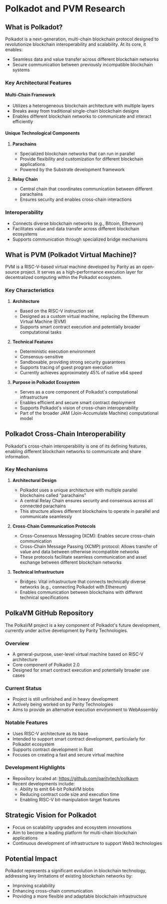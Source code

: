 # Polkadot and PVM Research

## What is Polkadot?

Polkadot is a next-generation, multi-chain blockchain protocol designed to revolutionize blockchain interoperability and scalability. At its core, it enables:
- Seamless data and value transfer across different blockchain networks
- Secure communication between previously incompatible blockchain systems

### Key Architectural Features

#### Multi-Chain Framework
- Utilizes a heterogeneous blockchain architecture with multiple layers
- Breaks away from traditional single-chain blockchain designs
- Enables different blockchain networks to communicate and interact efficiently

#### Unique Technological Components
1. **Parachains**
   - Specialized blockchain networks that can run in parallel
   - Provide flexibility and customization for different blockchain applications
   - Powered by the Substrate development framework

2. **Relay Chain**
   - Central chain that coordinates communication between different parachains
   - Ensures security and enables cross-chain interactions

### Interoperability
- Connects diverse blockchain networks (e.g., Bitcoin, Ethereum)
- Facilitates value and data transfer across different blockchain ecosystems
- Supports communication through specialized bridge mechanisms

## What is PVM (Polkadot Virtual Machine)?

PVM is a RISC-V-based virtual machine developed by Parity as an open-source project. It serves as a high-performance execution layer for decentralized computing within the Polkadot ecosystem.

### Key Characteristics

1. **Architecture**
   - Based on the RISC-V instruction set
   - Designed as a custom virtual machine, replacing the Ethereum Virtual Machine (EVM)
   - Supports smart contract execution and potentially broader computational tasks

2. **Technical Features**
   - Deterministic execution environment
   - Consensus-sensitive
   - Sandboxable, providing strong security guarantees
   - Supports tracing of guest program execution
   - Currently achieves approximately 45% of native x64 speed

3. **Purpose in Polkadot Ecosystem**
   - Serves as a core component of Polkadot's computational infrastructure
   - Enables efficient and secure smart contract deployment
   - Supports Polkadot's vision of cross-chain interoperability
   - Part of the broader JAM (Join-Accumulate Machine) computational model

## Polkadot Cross-Chain Interoperability

Polkadot's cross-chain interoperability is one of its defining features, enabling different blockchain networks to communicate and share information.

### Key Mechanisms

1. **Architectural Design**
   - Polkadot uses a unique architecture with multiple parallel blockchains called "parachains"
   - A central Relay Chain ensures security and consensus across all connected parachains
   - This structure allows different blockchains to operate in parallel and communicate seamlessly

2. **Cross-Chain Communication Protocols**
   - Cross-Consensus Messaging (XCM): Enables secure cross-chain communication
   - Cross-Chain Message Passing (XCMP) protocol: Allows transfer of value and data between otherwise incompatible networks
   - These protocols facilitate seamless communication and asset exchange between different blockchain networks

3. **Technical Infrastructure**
   - Bridges: Vital infrastructure that connects technically diverse networks (e.g., connecting Polkadot with Ethereum)
   - Enables communication between blockchains with different technical specifications

## PolkaVM GitHub Repository

The PolkaVM project is a key component of Polkadot's future development, currently under active development by Parity Technologies.

### Overview

- A general-purpose, user-level virtual machine based on RISC-V architecture
- Core component of Polkadot 2.0
- Designed for smart contract execution and potentially broader use cases

### Current Status

- Project is still unfinished and in heavy development
- Actively being worked on by Parity Technologies
- Aims to provide an alternative execution environment to WebAssembly

### Notable Features

- Uses RISC-V architecture as its base
- Intended to support smart contract development, particularly for Polkadot ecosystem
- Supports contract development in Rust
- Focuses on creating a fast and secure virtual machine

### Development Highlights

- Repository located at: https://github.com/paritytech/polkavm
- Recent developments include:
  - Ability to emit 64-bit PolkaVM blobs
  - Reducing contract code size and execution time
  - Enabling RISC-V bit-manipulation target features

## Strategic Vision for Polkadot

- Focus on scalability upgrades and ecosystem innovations
- Aim to become a leading platform for multi-chain blockchain applications
- Continuous development of infrastructure to support Web3 technologies

## Potential Impact

Polkadot represents a significant evolution in blockchain technology, addressing key limitations of existing blockchain networks by:
- Improving scalability
- Enhancing cross-chain communication
- Providing a more flexible and adaptable blockchain infrastructure